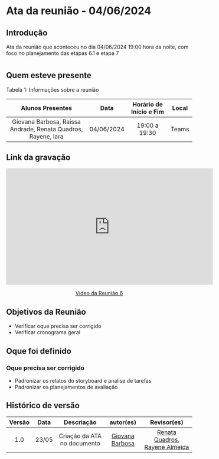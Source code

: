 # Ata da reunião - 04/06/2024

## Introdução
Ata da reunião que aconteceu no dia 04/06/2024 19:00 hora da noite, com foco no planejamento das etapas 6.1 e etapa 7
#

## Quem esteve presente

Tabela 1: Informações sobre a reunião

| Alunos Presentes       | Data | Horário de Inicio e Fim                                 | Local            |
| :--------: | :----: | :--------------------:                    | :---------------: |
|   Giovana Barbosa, Raissa Andrade, Renata Quadros, Rayene, lara | 04/06/2024 | 19:00 a 19:30 | Teams  | 

## Link da gravação

<p style="text-align: center"><iframe width="560" height="315" src="https://www.youtube.com/embed/PqNxb31MQCc " title="YouTube video player" frameborder="0" allow="accelerometer; autoplay; clipboard-write; encrypted-media; gyroscope; picture-in-picture; web-share" referrerpolicy="strict-origin-when-cross-origin" allowfullscreen></iframe></p>
<p style="text-align: center"><a href="https://youtu.be/PqNxb31MQCc " target="blanket">Vídeo da Reunião 6</a></p>

## Objetivos da Reunião

- Verificar oque precisa ser corrigido
- Verificar cronograma geral

## Oque foi definido

### Oque precisa ser corrigido
* Padronizar os relatos do storyboard e analise de tarefas
* Padronizar os planejamentos de avaliação


## Histórico de versão
|                            Versão                             |              Data               |                    Descriação                     | autor(es)           |  Revisor(es)          |
| :----------------------------------------------------------: | :-------------------------------: | :-------------------------------------------------: | :-------------------------------: |  :-------------------------------: | 
| 1.0 |  23/05  | Criação da ATA no documento |[Giovana Barbosa ](https://github.com/gio221) | [Renata Quadros](https://github.com/Renatinha28), [Rayene Almeida](https://github.com/rayenealmeida) | 25/05|

